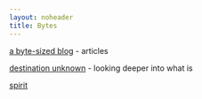 ```yaml
---
layout: noheader
title: Bytes
---
```


[a byte-sized blog](./bytes.html) - articles

[destination unknown](./journal.html) - looking deeper into what is

[spirit](./spiritdir.html) 

<br><br><br><br><br><br><br>
